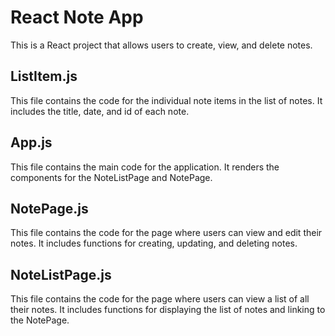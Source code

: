 # React Note App

This is a React project that allows users to create, view, and delete notes.

## ListItem.js

This file contains the code for the individual note items in the list of notes. It includes the title, date, and id of each note.

## App.js

This file contains the main code for the application. It renders the components for the NoteListPage and NotePage.

## NotePage.js

This file contains the code for the page where users can view and edit their notes. It includes functions for creating, updating, and deleting notes.

## NoteListPage.js

This file contains the code for the page where users can view a list of all their notes. It includes functions for displaying the list of notes and linking to the NotePage.
